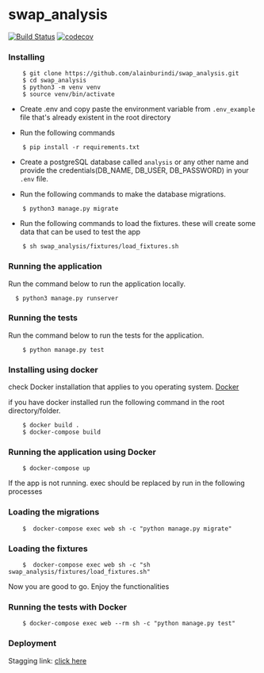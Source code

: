 # swap_analysis

[![Build Status](https://travis-ci.com/alainburindi/swap_analysis.svg?branch=develop)](https://travis-ci.com/alainburindi/swap_analysis)
[![codecov](https://codecov.io/gh/alainburindi/swap_analysis/branch/develop/graph/badge.svg?token=gLcYvCtswK)](https://codecov.io/gh/alainburindi/swap_analysis)

### Installing

```
    $ git clone https://github.com/alainburindi/swap_analysis.git
    $ cd swap_analysis
    $ python3 -m venv venv
    $ source venv/bin/activate
```

- Create .env and copy paste the environment variable from `.env_example` file that's already existent in the root directory

- Run the following commands

```
    $ pip install -r requirements.txt

```

- Create a postgreSQL database called `analysis` or any other name and provide the credentials(DB_NAME, DB_USER, DB_PASSWORD) in your `.env` file.

- Run the following commands to make the database migrations.

```
    $ python3 manage.py migrate
```

- Run the following commands to load the fixtures. these will create some data that can be used to test the app

```
    $ sh swap_analysis/fixtures/load_fixtures.sh
```

### Running the application

Run the command below to run the application locally.

```
  $ python3 manage.py runserver
```

### Running the tests

Run the command below to run the tests for the application.

```
    $ python manage.py test
```

### Installing using docker

check Docker installation that applies to you operating system. [Docker](https://docs.docker.com/get-docker/)

if you have docker installed run the following command in the root directory/folder.

```
    $ docker build .
    $ docker-compose build
```

### Running the application using Docker

```
    $ docker-compose up
```

If the app is not running. exec should be replaced by run in the following processes

### Loading the migrations

```
    $  docker-compose exec web sh -c "python manage.py migrate"
```

### Loading the fixtures

```
    $  docker-compose exec web sh -c "sh swap_analysis/fixtures/load_fixtures.sh"
```

Now you are good to go. Enjoy the functionalities

### Running the tests with Docker

```
    $ docker-compose exec web --rm sh -c "python manage.py test"
```

### Deployment

Stagging link: [click here](link_will_be_here)

